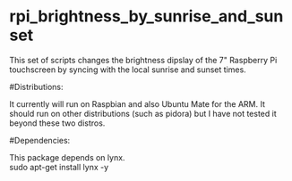 # rpi_brightness_by_sunrise_and_sunset
This set of scripts changes the brightness dipslay of the 7" Raspberry Pi touchscreen by syncing with the local sunrise and sunset times.

#Distributions:

It currently will run on Raspbian and also Ubuntu Mate for the ARM.  It should run on other distributions (such as pidora) but I have not tested it beyond these two distros.

#Dependencies:

This package depends on lynx.  
sudo apt-get install lynx -y
